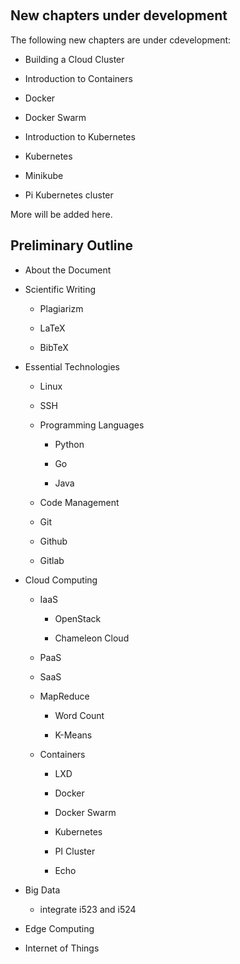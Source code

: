  

New chapters under development
------------------------------

The following new chapters are under cdevelopment:

-   Building a Cloud Cluster

-   Introduction to Containers

-   Docker

-   Docker Swarm

-   Introduction to Kubernetes

-   Kubernetes

-   Minikube

-   Pi Kubernetes cluster

More will be added here.

Preliminary Outline
-------------------

-   About the Document

-   Scientific Writing

    -   Plagiarizm

    -   LaTeX

    -   BibTeX

-   Essential Technologies

    -   Linux

    -   SSH

    -   Programming Languages

        -   Python

        -   Go

        -   Java

    -   Code Management

    -   Git

    -   Github

    -   Gitlab

-   Cloud Computing

    -   IaaS

        -   OpenStack

        -   Chameleon Cloud

    -   PaaS

    -   SaaS

    -   MapReduce

        -   Word Count

        -   K-Means

    -   Containers

        -   LXD

        -   Docker

        -   Docker Swarm

        -   Kubernetes

        -   PI Cluster

        -   Echo

-   Big Data

    -   integrate i523 and i524

-   Edge Computing

-   Internet of Things
